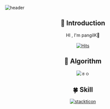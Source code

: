 
<!-- 헤더 -->
![header](https://capsule-render.vercel.app/api?type=slice&color=auto&height=200&section=header&text=Hello&desc=I'm%20pangilK&fontSize=60&rotate=14&fontAlignY=25&fontAlign=75&descAlignY=43&descAlign=80&&animation=twinkling)

<div align=center>
<!--소개-->

## :raised_hands: Introduction
HI , I'm pangilK👋 <br><br>
[![Hits](https://hits.seeyoufarm.com/api/count/incr/badge.svg?url=https%3A%2F%2Fgithub.com%2FpangilK&count_bg=%2379C83D&title_bg=%23555555&icon=&icon_color=%23E7E7E7&title=hits&edge_flat=false)](https://hits.seeyoufarm.com)<br>

## 📣 Algorithm
![ㅎㅇ](https://github.com/pangilK/db_test/assets/129753181/cc5454dc-4505-436b-8044-1d836fb3c2d0)<br>
 
 <!--기술스택-->
## :four_leaf_clover: Skill 
[![stackticon](https://firebasestorage.googleapis.com/v0/b/stackticon-81399.appspot.com/o/images%2F1693756219604?alt=media&token=b801b8d3-9dfe-4ca9-9f97-0f09fcaab9da)](https://github.com/msdio/stackticon)

<br/><br/>

 
</div>




<!---
pangilK/pangilK is a ✨ special ✨ repository because its `README.md` (this file) appears on your GitHub profile.
You can click the Preview link to take a look at your changes.
--->
